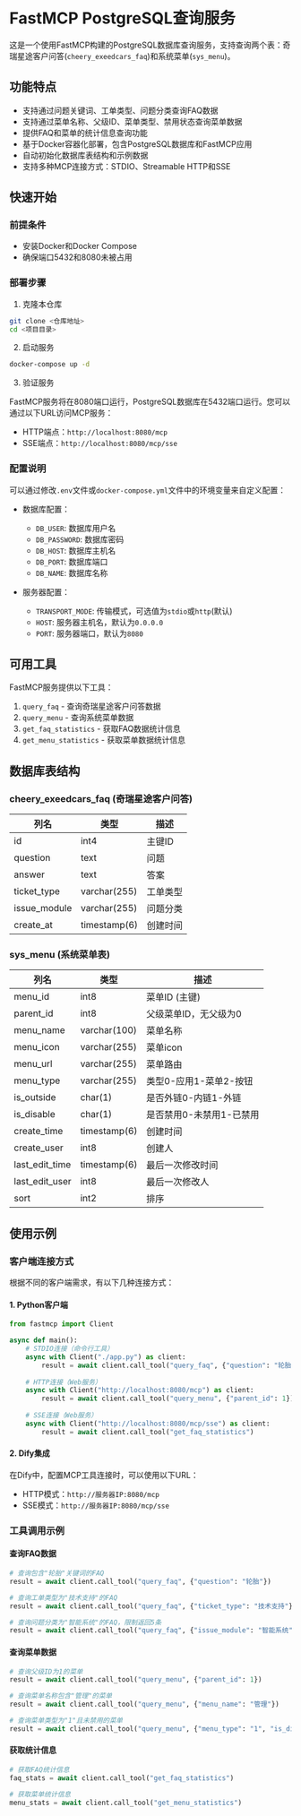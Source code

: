 # FastMCP PostgreSQL查询服务

这是一个使用FastMCP构建的PostgreSQL数据库查询服务，支持查询两个表：奇瑞星途客户问答(`cheery_exeedcars_faq`)和系统菜单(`sys_menu`)。

## 功能特点

- 支持通过问题关键词、工单类型、问题分类查询FAQ数据
- 支持通过菜单名称、父级ID、菜单类型、禁用状态查询菜单数据
- 提供FAQ和菜单的统计信息查询功能
- 基于Docker容器化部署，包含PostgreSQL数据库和FastMCP应用
- 自动初始化数据库表结构和示例数据
- 支持多种MCP连接方式：STDIO、Streamable HTTP和SSE

## 快速开始


### 前提条件

- 安装Docker和Docker Compose
- 确保端口5432和8080未被占用

### 部署步骤

1. 克隆本仓库

```bash
git clone <仓库地址>
cd <项目目录>
```

2. 启动服务

```bash
docker-compose up -d
```

3. 验证服务

FastMCP服务将在8080端口运行，PostgreSQL数据库在5432端口运行。您可以通过以下URL访问MCP服务：

- HTTP端点：`http://localhost:8080/mcp`
- SSE端点：`http://localhost:8080/mcp/sse`

### 配置说明

可以通过修改`.env`文件或`docker-compose.yml`文件中的环境变量来自定义配置：

- 数据库配置：
  - `DB_USER`: 数据库用户名
  - `DB_PASSWORD`: 数据库密码
  - `DB_HOST`: 数据库主机名
  - `DB_PORT`: 数据库端口
  - `DB_NAME`: 数据库名称

- 服务器配置：
  - `TRANSPORT_MODE`: 传输模式，可选值为`stdio`或`http`(默认)
  - `HOST`: 服务器主机名，默认为`0.0.0.0`
  - `PORT`: 服务器端口，默认为`8080`

## 可用工具

FastMCP服务提供以下工具：

1. `query_faq` - 查询奇瑞星途客户问答数据
2. `query_menu` - 查询系统菜单数据
3. `get_faq_statistics` - 获取FAQ数据统计信息
4. `get_menu_statistics` - 获取菜单数据统计信息

## 数据库表结构

### cheery_exeedcars_faq (奇瑞星途客户问答)

| 列名 | 类型 | 描述 |
|------|------|------|
| id | int4 | 主键ID |
| question | text | 问题 |
| answer | text | 答案 |
| ticket_type | varchar(255) | 工单类型 |
| issue_module | varchar(255) | 问题分类 |
| create_at | timestamp(6) | 创建时间 |

### sys_menu (系统菜单表)

| 列名 | 类型 | 描述 |
|------|------|------|
| menu_id | int8 | 菜单ID (主键) |
| parent_id | int8 | 父级菜单ID，无父级为0 |
| menu_name | varchar(100) | 菜单名称 |
| menu_icon | varchar(255) | 菜单icon |
| menu_url | varchar(255) | 菜单路由 |
| menu_type | varchar(255) | 类型0-应用1-菜单2-按钮 |
| is_outside | char(1) | 是否外链0-内链1-外链 |
| is_disable | char(1) | 是否禁用0-未禁用1-已禁用 |
| create_time | timestamp(6) | 创建时间 |
| create_user | int8 | 创建人 |
| last_edit_time | timestamp(6) | 最后一次修改时间 |
| last_edit_user | int8 | 最后一次修改人 |
| sort | int2 | 排序 |

## 使用示例

### 客户端连接方式

根据不同的客户端需求，有以下几种连接方式：

#### 1. Python客户端

```python
from fastmcp import Client

async def main():
    # STDIO连接（命令行工具）
    async with Client("./app.py") as client:
        result = await client.call_tool("query_faq", {"question": "轮胎"})
    
    # HTTP连接（Web服务）
    async with Client("http://localhost:8080/mcp") as client:
        result = await client.call_tool("query_menu", {"parent_id": 1})
    
    # SSE连接（Web服务）
    async with Client("http://localhost:8080/mcp/sse") as client:
        result = await client.call_tool("get_faq_statistics")
```

#### 2. Dify集成

在Dify中，配置MCP工具连接时，可以使用以下URL：
- HTTP模式：`http://服务器IP:8080/mcp`
- SSE模式：`http://服务器IP:8080/mcp/sse`

### 工具调用示例

#### 查询FAQ数据

```python
# 查询包含"轮胎"关键词的FAQ
result = await client.call_tool("query_faq", {"question": "轮胎"})

# 查询工单类型为"技术支持"的FAQ
result = await client.call_tool("query_faq", {"ticket_type": "技术支持"})

# 查询问题分类为"智能系统"的FAQ，限制返回5条
result = await client.call_tool("query_faq", {"issue_module": "智能系统", "limit": 5})
```

#### 查询菜单数据

```python
# 查询父级ID为1的菜单
result = await client.call_tool("query_menu", {"parent_id": 1})

# 查询菜单名称包含"管理"的菜单
result = await client.call_tool("query_menu", {"menu_name": "管理"})

# 查询菜单类型为"1"且未禁用的菜单
result = await client.call_tool("query_menu", {"menu_type": "1", "is_disable": "0"})
```

#### 获取统计信息

```python
# 获取FAQ统计信息
faq_stats = await client.call_tool("get_faq_statistics")

# 获取菜单统计信息
menu_stats = await client.call_tool("get_menu_statistics")
``` 
